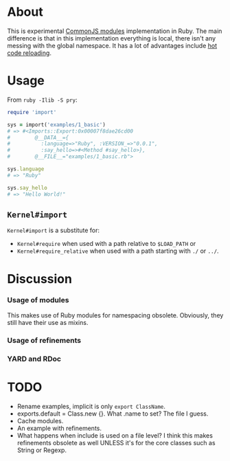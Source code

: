 # About

This is experimental [CommonJS modules](http://wiki.commonjs.org/wiki/Modules) implementation in Ruby. The main difference is that in this implementation everything is local, there isn't any messing with the global namespace. It has a lot of advantages include [hot code reloading](http://romeda.org/blog/2010/01/hot-code-loading-in-nodejs.html).

# Usage

From `ruby -Ilib -S pry`:

```ruby
require 'import'

sys = import('examples/1_basic')
# => #<Imports::Export:0x00007f8dae26cd00
#        @__DATA__={
#          :language=>"Ruby", :VERSION_=>"0.0.1",
#          :say_hello=>#<Method #say_hello>},
#        @__FILE__="examples/1_basic.rb">

sys.language
# => "Ruby"

sys.say_hello
# => "Hello World!"
```

## `Kernel#import`

`Kernel#import` is a substitute for:

- `Kernel#require` when used with a path relative to `$LOAD_PATH` or
- `Kernel#require_relative` when used with a path starting with `./` or `../`.

# Discussion

### Usage of modules

This makes use of Ruby modules for namespacing obsolete. Obviously, they still have their use as mixins.

### Usage of refinements

### YARD and RDoc

# TODO

- Rename examples, implicit is only `export ClassName`.
- exports.default = Class.new {}. What .name to set? The file I guess.
- Cache modules.
- An example with refinements.
- What happens when include is used on a file level? I think this makes refinements obsolete as well UNLESS it's for the core classes such as String or Regexp.

